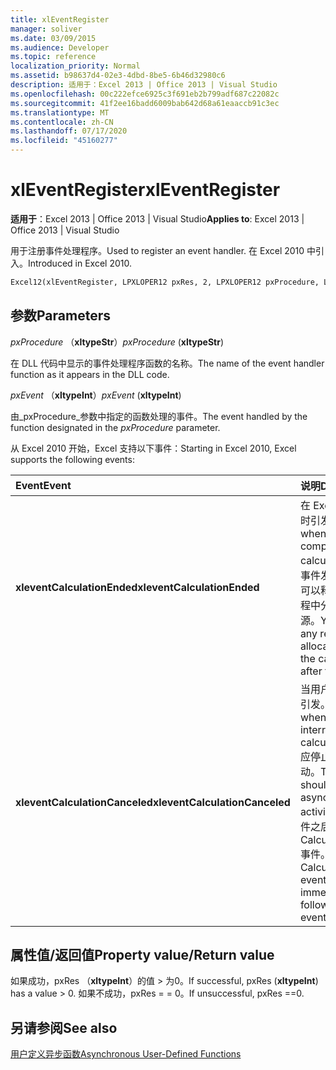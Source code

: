 ```yaml
---
title: xlEventRegister
manager: soliver
ms.date: 03/09/2015
ms.audience: Developer
ms.topic: reference
localization_priority: Normal
ms.assetid: b98637d4-02e3-4dbd-8be5-6b46d32980c6
description: 适用于：Excel 2013 | Office 2013 | Visual Studio
ms.openlocfilehash: 00c222efce6925c3f691eb2b799adf687c22082c
ms.sourcegitcommit: 41f2ee16badd6009bab642d68a61eaaccb91c3ec
ms.translationtype: MT
ms.contentlocale: zh-CN
ms.lasthandoff: 07/17/2020
ms.locfileid: "45160277"
---
```

# <a name="xleventregister"></a><span data-ttu-id="42976-103">xlEventRegister</span><span class="sxs-lookup"><span data-stu-id="42976-103">xlEventRegister</span></span>

 <span data-ttu-id="42976-104">**适用于**：Excel 2013 | Office 2013 | Visual Studio</span><span class="sxs-lookup"><span data-stu-id="42976-104">**Applies to**: Excel 2013 | Office 2013 | Visual Studio</span></span> 
  
<span data-ttu-id="42976-105">用于注册事件处理程序。</span><span class="sxs-lookup"><span data-stu-id="42976-105">Used to register an event handler.</span></span> <span data-ttu-id="42976-106">在 Excel 2010 中引入。</span><span class="sxs-lookup"><span data-stu-id="42976-106">Introduced in Excel 2010.</span></span>
  
```vb
Excel12(xlEventRegister, LPXLOPER12 pxRes, 2, LPXLOPER12 pxProcedure, LPXLOPER12 pxEvent);
```

## <a name="parameters"></a><span data-ttu-id="42976-107">参数</span><span class="sxs-lookup"><span data-stu-id="42976-107">Parameters</span></span>

 <span data-ttu-id="42976-108">_pxProcedure_ （**xltypeStr**）</span><span class="sxs-lookup"><span data-stu-id="42976-108">_pxProcedure_ (**xltypeStr**)</span></span>
  
<span data-ttu-id="42976-109">在 DLL 代码中显示的事件处理程序函数的名称。</span><span class="sxs-lookup"><span data-stu-id="42976-109">The name of the event handler function as it appears in the DLL code.</span></span>
  
 <span data-ttu-id="42976-110">_pxEvent_ （**xltypeInt**）</span><span class="sxs-lookup"><span data-stu-id="42976-110">_pxEvent_ (**xltypeInt**)</span></span>
  
<span data-ttu-id="42976-111">由_pxProcedure_参数中指定的函数处理的事件。</span><span class="sxs-lookup"><span data-stu-id="42976-111">The event handled by the function designated in the  _pxProcedure_ parameter.</span></span> 
  
<span data-ttu-id="42976-112">从 Excel 2010 开始，Excel 支持以下事件：</span><span class="sxs-lookup"><span data-stu-id="42976-112">Starting in Excel 2010, Excel supports the following events:</span></span>
  
|<span data-ttu-id="42976-113">**Event**</span><span class="sxs-lookup"><span data-stu-id="42976-113">**Event**</span></span>|<span data-ttu-id="42976-114">**说明**</span><span class="sxs-lookup"><span data-stu-id="42976-114">**Description**</span></span>|
|:-----|:-----|
|<span data-ttu-id="42976-115">**xleventCalculationEnded**</span><span class="sxs-lookup"><span data-stu-id="42976-115">**xleventCalculationEnded**</span></span> <br/> |<span data-ttu-id="42976-116">在 Excel 完成计算时引发。</span><span class="sxs-lookup"><span data-stu-id="42976-116">Raised when Excel completes a calculation.</span></span> <span data-ttu-id="42976-117">在此事件发生之后，您可以释放在计算过程中分配的任何资源。</span><span class="sxs-lookup"><span data-stu-id="42976-117">You can free any resources allocated during the calculation after this event.</span></span>  <br/> |
|<span data-ttu-id="42976-118">**xleventCalculationCanceled**</span><span class="sxs-lookup"><span data-stu-id="42976-118">**xleventCalculationCanceled**</span></span> <br/> |<span data-ttu-id="42976-119">当用户中断计算时引发。</span><span class="sxs-lookup"><span data-stu-id="42976-119">Raised when the user interrupts the calculation.</span></span> <span data-ttu-id="42976-120">XLL 应停止任何异步活动。</span><span class="sxs-lookup"><span data-stu-id="42976-120">The XLL should stop any asynchronous activities.</span></span> <span data-ttu-id="42976-121">在此事件之后立即引发 CalculationEnded 事件。</span><span class="sxs-lookup"><span data-stu-id="42976-121">The CalculationEnded event is raised immediately following this event.</span></span>  <br/> |
   
## <a name="property-valuereturn-value"></a><span data-ttu-id="42976-122">属性值/返回值</span><span class="sxs-lookup"><span data-stu-id="42976-122">Property value/Return value</span></span>

<span data-ttu-id="42976-123">如果成功，pxRes （**xltypeInt**）的值 > 为0。</span><span class="sxs-lookup"><span data-stu-id="42976-123">If successful, pxRes (**xltypeInt**) has a value > 0.</span></span> <span data-ttu-id="42976-124">如果不成功，pxRes = = 0。</span><span class="sxs-lookup"><span data-stu-id="42976-124">If unsuccessful, pxRes ==0.</span></span>
  
## <a name="see-also"></a><span data-ttu-id="42976-125">另请参阅</span><span class="sxs-lookup"><span data-stu-id="42976-125">See also</span></span>



[<span data-ttu-id="42976-126">用户定义异步函数</span><span class="sxs-lookup"><span data-stu-id="42976-126">Asynchronous User-Defined Functions</span></span>](asynchronous-user-defined-functions.md)

